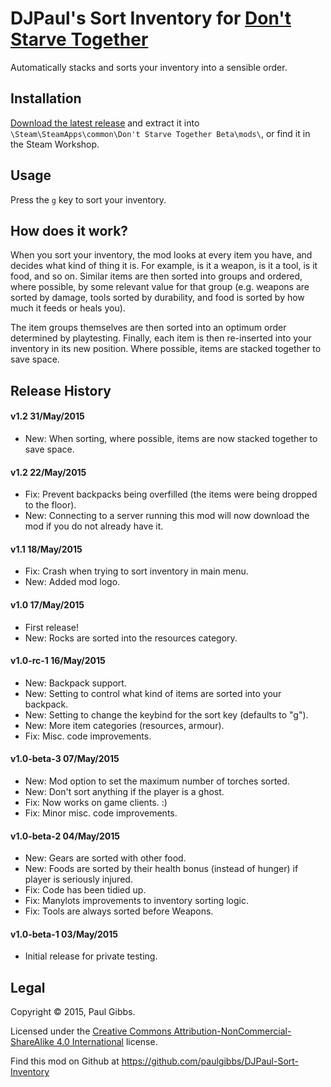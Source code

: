 DJPaul's Sort Inventory for [Don't Starve Together](http://dontstarvetogether.com/)
===

Automatically stacks and sorts your inventory into a sensible order.

## Installation
[Download the latest release](https://github.com/paulgibbs/DJPaul-Sort-Inventory/releases) and extract it into `\Steam\SteamApps\common\Don't Starve Together Beta\mods\`, or find it in the Steam Workshop.

## Usage
Press the `g` key to sort your inventory.

## How does it work?
When you sort your inventory, the mod looks at every item you have, and decides what kind of thing it is. For example, is it a weapon, is it a tool, is it food, and so on. Similar items are then sorted into groups and ordered, where possible, by some relevant value for that group (e.g. weapons are sorted by damage, tools sorted by durability, and food is sorted by how much it feeds or heals you).

The item groups themselves are then sorted into an optimum order determined by playtesting. Finally, each item is then re-inserted into your inventory in its new position. Where possible, items are stacked together to save space.

## Release History
#### v1.2 31/May/2015
- New: When sorting, where possible, items are now stacked together to save space.

#### v1.2 22/May/2015
- Fix: Prevent backpacks being overfilled (the items were being dropped to the floor).
- New: Connecting to a server running this mod will now download the mod if you do not already have it.

#### v1.1 18/May/2015
- Fix: Crash when trying to sort inventory in main menu.
- New: Added mod logo.

#### v1.0 17/May/2015
- First release!
- New: Rocks are sorted into the resources category.

#### v1.0-rc-1 16/May/2015
- New: Backpack support.
- New: Setting to control what kind of items are sorted into your backpack.
- New: Setting to change the keybind for the sort key (defaults to "g").
- New: More item categories (resources, armour).
- Fix: Misc. code improvements.

#### v1.0-beta-3 07/May/2015
- New: Mod option to set the maximum number of torches sorted.
- New: Don't sort anything if the player is a ghost.
- Fix: Now works on game clients. :)
- Fix: Minor misc. code improvements.

#### v1.0-beta-2 04/May/2015
- New: Gears are sorted with other food.
- New: Foods are sorted by their health bonus (instead of hunger) if player is seriously injured.
- Fix: Code has been tidied up.
- Fix: Manylots improvements to inventory sorting logic.
- Fix: Tools are always sorted before Weapons.

#### v1.0-beta-1 03/May/2015
- Initial release for private testing.

## Legal
Copyright © 2015, Paul Gibbs.

Licensed under the [Creative Commons Attribution-NonCommercial-ShareAlike 4.0 International](https://creativecommons.org/licenses/by-nc-sa/4.0/) license.

Find this mod on Github at https://github.com/paulgibbs/DJPaul-Sort-Inventory
